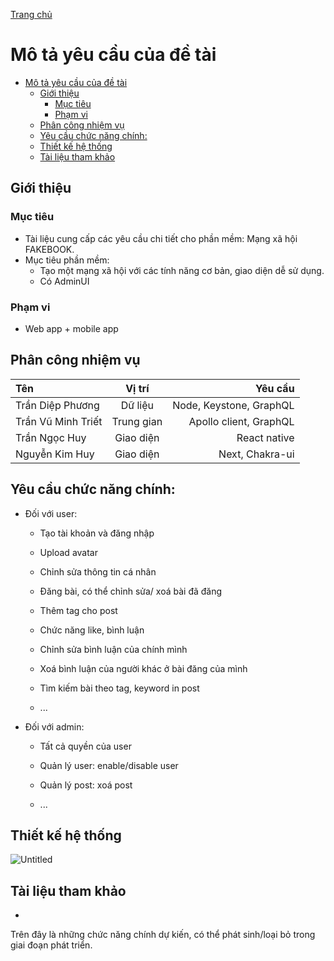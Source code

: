 [Trang chủ](/)

# Mô tả yêu cầu của đề tài

- [Mô tả yêu cầu của đề tài](#mô-tả-yêu-cầu-của-đề-tài)
  - [Giới thiệu](#giới-thiệu)
    - [Mục tiêu](#mục-tiêu)
    - [Phạm vi](#phạm-vi)
  - [Phân công nhiệm vụ](#phân-công-nhiệm-vụ)
  - [Yêu cầu chức năng chính:](#yêu-cầu-chức-năng-chính)
  - [Thiết kế hệ thống](#thiết-kế-hệ-thống)
  - [Tài liệu tham khảo](#tài-liệu-tham-khảo)
## Giới thiệu
### Mục tiêu
- Tài liệu cung cấp các yêu cầu chi tiết cho phần mềm: Mạng xã hội FAKEBOOK.
- Mục tiêu phần mềm:
    + Tạo một mạng xã hội với các tính năng cơ bản, giao diện dễ sử dụng.
    + Có AdminUI
### Phạm vi
- Web app + mobile app

## Phân công nhiệm vụ

| Tên                |   Vị trí   |                 Yêu cầu |
| :----------------- | :--------: | ----------------------: |
| Trần Diệp Phương   |  Dữ liệu   | Node, Keystone, GraphQL |
| Trần Vũ Minh Triết | Trung gian |  Apollo client, GraphQL |
| Trần Ngọc Huy      | Giao diện  |            React native |
| Nguyễn Kim Huy     | Giao diện  |         Next, Chakra-ui |

## Yêu cầu chức năng chính:

- Đối với user:

    + Tạo tài khoản và đăng nhập

    + Upload avatar

    + Chỉnh sửa thông tin cá nhân

    + Đăng bài, có thể chỉnh sửa/ xoá bài đã đăng

    + Thêm tag cho post

    + Chức năng like, bình luận

    + Chỉnh sửa bình luận của chính mình

    + Xoá bình luận của người khác ở bài đăng của mình

    + Tìm kiếm bài theo tag, keyword in post

    + ...

- Đối với admin:

    + Tất cả quyền của user

    + Quản lý user: enable/disable user

    + Quản lý post: xoá post

    + ...

## Thiết kế hệ thống
![Untitled](https://user-images.githubusercontent.com/63086038/133872684-67f3199e-df8a-454c-b186-ffe27ddddbdc.png)
## Tài liệu tham khảo
-
Trên đây là những chức năng chính dự kiến, có thể phát sinh/loại bỏ trong giai đoạn phát triển.
